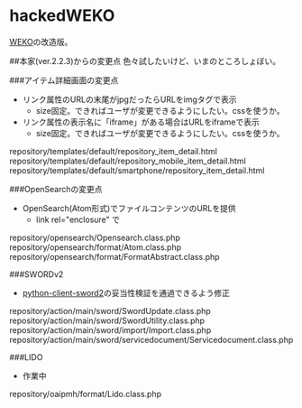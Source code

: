 hackedWEKO
==========

[WEKO](http://weko.at.nii.ac.jp/)の改造版。


##本家(ver.2.2.3)からの変更点
色々試したいけど、いまのところしょぼい。

###アイテム詳細画面の変更点
- リンク属性のURLの末尾がjpgだったらURLをimgタグで表示
	- size固定。できればユーザが変更できるようにしたい。cssを使うか。
- リンク属性の表示名に「iframe」がある場合はURLをiframeで表示
	- size固定。できればユーザが変更できるようにしたい。cssを使うか。

repository/templates/default/repository\_item\_detail.html
repository/templates/default/repository\_mobile\_item\_detail.html
repository/templates/default/smartphone/repository\_item\_detail.html
	
###OpenSearchの変更点
- OpenSearch(Atom形式)でファイルコンテンツのURLを提供
	- link rel="enclosure" で

repository/opensearch/Opensearch.class.php
repository/opensearch/format/Atom.class.php
repository/opensearch/format/FormatAbstract.class.php

###SWORDv2
- [python-client-sword2](https://github.com/swordapp/python-client-sword2)の妥当性検証を通過できるよう修正

repository/action/main/sword/SwordUpdate.class.php
repository/action/main/sword/SwordUtility.class.php
repository/action/main/sword/import/Import.class.php
repository/action/main/sword/servicedocument/Servicedocument.class.php


###LIDO

- 作業中

repository/oaipmh/format/Lido.class.php

